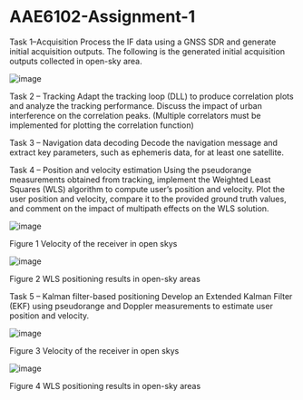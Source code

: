 # AAE6102-Assignment-1

Task 1–Acquisition
Process the IF data using a GNSS SDR and generate initial acquisition outputs. The following is the generated initial acquisition outputs collected in open-sky area.

![image](https://github.com/user-attachments/assets/d8779731-d0a3-4867-9ba7-41627b28fdc5)



Task 2 – Tracking
Adapt the tracking loop (DLL) to produce correlation plots and analyze the tracking performance. Discuss the impact of urban interference on the correlation peaks. (Multiple correlators must be implemented for plotting the correlation function)





Task 3 – Navigation data decoding
Decode the navigation message and extract key parameters, such as ephemeris data, for at least one satellite.





Task 4 – Position and velocity estimation
Using the pseudorange measurements obtained from tracking, implement the Weighted Least Squares (WLS) algorithm to compute user’s position and velocity. Plot the user position and velocity, compare it to the provided ground truth values, and comment on the impact of multipath effects on the WLS solution.


 ![image](https://github.com/user-attachments/assets/f0c6c962-5bd5-4f21-af0b-630c2304c16a)

Figure 1 Velocity of the receiver in open skys


![image](https://github.com/user-attachments/assets/8e3228f1-4bd5-473b-b798-438738c91cf3)


Figure 2 WLS positioning results in open-sky areas






Task 5 – Kalman filter-based positioning
Develop an Extended Kalman Filter (EKF) using pseudorange and Doppler measurements to estimate user position and velocity.


![image](https://github.com/user-attachments/assets/4b04c62b-3f26-4726-82bc-c4ee6130b8de)

Figure 3 Velocity of the receiver in open skys


![image](https://github.com/user-attachments/assets/7a041f05-7bd3-43b1-8e8e-b7190b432352)

Figure 4 WLS positioning results in open-sky areas







